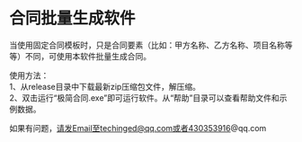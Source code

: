 # 合同批量生成软件
当使用固定合同模板时，只是合同要素（比如：甲方名称、乙方名称、项目名称等等）不同，可使用本软件批量生成合同。  

使用方法：  
1、从release目录中下载最新zip压缩包文件，解压缩。  
2、双击运行“极简合同.exe”即可运行软件。从“帮助”目录可以查看帮助文件和示例数据。  

如果有问题，请发Email至techinged@qq.com或者430353916@qq.com 
